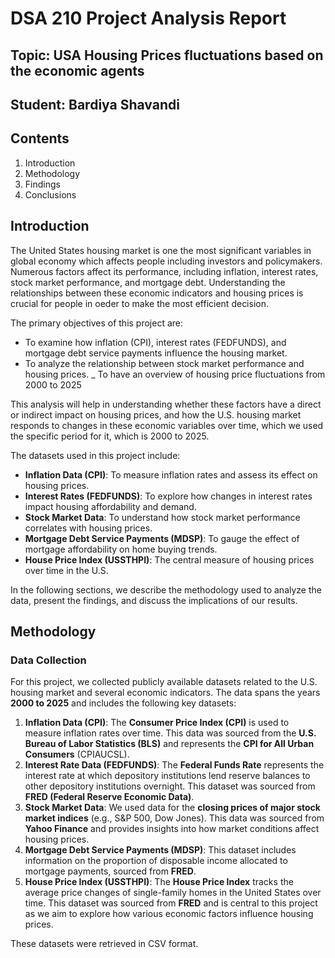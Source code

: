 # DSA 210 Project Analysis Report

## Topic: USA Housing Prices fluctuations based on the economic agents    
## Student: Bardiya Shavandi

## Contents
1. Introduction
2. Methodology
3. Findings
4. Conclusions

## Introduction

The United States housing market is one the most significant variables in global economy which affects people including investors and policymakers. Numerous factors affect its performance, including inflation, interest rates, stock market performance, and mortgage debt.
Understanding the relationships between these economic indicators and housing prices is crucial for people in oeder to make the most efficient decision.

The primary objectives of this project are:
- To examine how inflation (CPI), interest rates (FEDFUNDS), and mortgage debt service payments influence the housing market.
- To analyze the relationship between stock market performance and housing prices.
_ To have an overview of housing price fluctuations from 2000 to 2025
  
This analysis will help in understanding whether these factors have a direct or indirect impact on housing prices, and how the U.S. housing market responds to changes in these economic variables over time, which we used the specific period for it, which is 2000 to 2025.

The datasets used in this project include:
- **Inflation Data (CPI)**: To measure inflation rates and assess its effect on housing prices.
- **Interest Rates (FEDFUNDS)**: To explore how changes in interest rates impact housing affordability and demand.
- **Stock Market Data**: To understand how stock market performance correlates with housing prices.
- **Mortgage Debt Service Payments (MDSP)**: To gauge the effect of mortgage affordability on home buying trends.
- **House Price Index (USSTHPI)**: The central measure of housing prices over time in the U.S.
  
In the following sections, we describe the methodology used to analyze the data, present the findings, and discuss the implications of our results.

## Methodology

### Data Collection

For this project, we collected publicly available datasets related to the U.S. housing market and several economic indicators. The data spans the years **2000 to 2025** and includes the following key datasets:

1. **Inflation Data (CPI)**: The **Consumer Price Index (CPI)** is used to measure inflation rates over time. This data was sourced from the **U.S. Bureau of Labor Statistics (BLS)** and represents the **CPI for All Urban Consumers** (CPIAUCSL).
2. **Interest Rate Data (FEDFUNDS)**: The **Federal Funds Rate** represents the interest rate at which depository institutions lend reserve balances to other depository institutions overnight. This dataset was sourced from **FRED (Federal Reserve Economic Data)**.
3. **Stock Market Data**: We used data for the **closing prices of major stock market indices** (e.g., S&P 500, Dow Jones). This data was sourced from **Yahoo Finance** and provides insights into how market conditions affect housing prices.
4. **Mortgage Debt Service Payments (MDSP)**: This dataset includes information on the proportion of disposable income allocated to mortgage payments, sourced from **FRED**.
5. **House Price Index (USSTHPI)**: The **House Price Index** tracks the average price changes of single-family homes in the United States over time. This dataset was sourced from **FRED** and is central to this project as we aim to explore how various economic factors influence housing prices.

These datasets were retrieved in CSV format.




